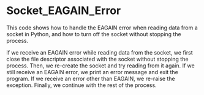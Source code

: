 # Socket_EAGAIN_Error
This code shows how to handle the EAGAIN error when reading data from a socket in Python, and how to turn off the socket without stopping the process.

if we receive an EAGAIN error while reading data from the socket, we first close the file descriptor associated with the socket without stopping the process. Then, we re-create the socket and try reading from it again. If we still receive an EAGAIN error, we print an error message and exit the program. If we receive an error other than EAGAIN, we re-raise the exception. Finally, we continue with the rest of the process.
